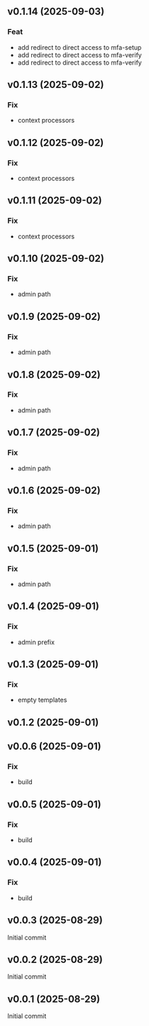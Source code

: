 ## v0.1.14 (2025-09-03)

### Feat

- add redirect to direct access to mfa-setup
- add redirect to direct access to mfa-verify
- add redirect to direct access to mfa-verify

## v0.1.13 (2025-09-02)

### Fix

- context processors

## v0.1.12 (2025-09-02)

### Fix

- context processors

## v0.1.11 (2025-09-02)

### Fix

- context processors

## v0.1.10 (2025-09-02)

### Fix

- admin path

## v0.1.9 (2025-09-02)

### Fix

- admin path

## v0.1.8 (2025-09-02)

### Fix

- admin path

## v0.1.7 (2025-09-02)

### Fix

- admin path

## v0.1.6 (2025-09-02)

### Fix

- admin path

## v0.1.5 (2025-09-01)

### Fix

- admin path

## v0.1.4 (2025-09-01)

### Fix

- admin prefix

## v0.1.3 (2025-09-01)

### Fix

- empty templates

## v0.1.2 (2025-09-01)

## v0.0.6 (2025-09-01)

### Fix

- build

## v0.0.5 (2025-09-01)

### Fix

- build

## v0.0.4 (2025-09-01)

### Fix

- build

## v0.0.3 (2025-08-29)
Initial commit
## v0.0.2 (2025-08-29)
Initial commit
## v0.0.1 (2025-08-29)
Initial commit
